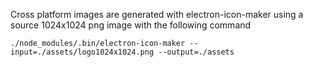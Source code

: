 Cross platform images are generated with electron-icon-maker using a source 1024x1024 png image with the following command

```
./node_modules/.bin/electron-icon-maker --input=./assets/logo1024x1024.png --output=./assets
```